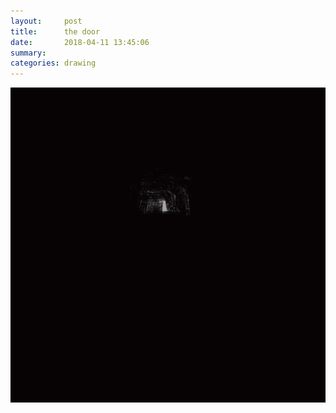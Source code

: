 ```yaml
---
layout:     post
title:      the door
date:       2018-04-11 13:45:06
summary:    
categories: drawing
---
```

![the door](/images/diary/the-door.png ".")
